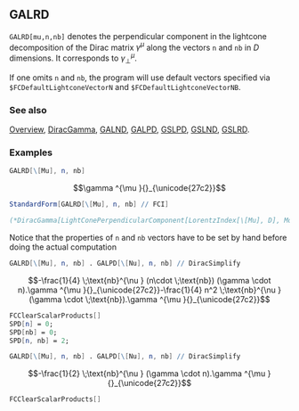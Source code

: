 ```mathematica
 
```

## GALRD

`GALRD[mu,n,nb]` denotes the perpendicular component in the lightcone decomposition of the Dirac matrix $\gamma^{\mu }$  along the vectors `n` and `nb` in $D$ dimensions. It corresponds to $\gamma^{\mu}_{\perp}$.

If one omits `n` and `nb`, the program will use default vectors specified via `$FCDefaultLightconeVectorN` and `$FCDefaultLightconeVectorNB`.

### See also

[Overview](Extra/FeynCalc.md), [DiracGamma](DiracGamma.md), [GALND](GALND.md), [GALPD](GALPD.md), [GSLPD](GSLPD.md), [GSLND](GSLND.md), [GSLRD](GSLRD.md).

### Examples

```mathematica
GALRD[\[Mu], n, nb]
```

$$\gamma ^{\mu }{}_{\unicode{27c2}}$$

```mathematica
StandardForm[GALRD[\[Mu], n, nb] // FCI]

(*DiracGamma[LightConePerpendicularComponent[LorentzIndex[\[Mu], D], Momentum[n, D], Momentum[nb, D]], D]*)
```

Notice that the properties of `n` and `nb` vectors have to be set by hand before doing the actual computation

```mathematica
GALRD[\[Mu], n, nb] . GALPD[\[Nu], n, nb] // DiracSimplify
```

$$-\frac{1}{4} \;\text{nb}^{\nu } (n\cdot \;\text{nb}) (\gamma \cdot n).\gamma ^{\mu }{}_{\unicode{27c2}}-\frac{1}{4} n^2 \;\text{nb}^{\nu } (\gamma \cdot \;\text{nb}).\gamma ^{\mu }{}_{\unicode{27c2}}$$

```mathematica
FCClearScalarProducts[]
SPD[n] = 0;
SPD[nb] = 0;
SPD[n, nb] = 2;
```

```mathematica
GALRD[\[Mu], n, nb] . GALPD[\[Nu], n, nb] // DiracSimplify
```

$$-\frac{1}{2} \;\text{nb}^{\nu } (\gamma \cdot n).\gamma ^{\mu }{}_{\unicode{27c2}}$$

```mathematica
FCClearScalarProducts[]
```